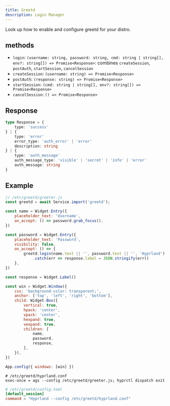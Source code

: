 ```yaml
---
title: Greetd
description: Login Manager
---
```


Look up how to enable and configure greetd for your distro.

## methods

* `login`: `(username: string, password: string, cmd: string | string[], env?: string[]) => Promise<Response>`: combines `createSession`, `postAuth`, `startSession`, `cancelSession`
* `createSession`: `(username: string) => Promise<Response>`
* `postAuth`: `(response: string) => Promise<Response>`
* `startSession`: `(cmd: string | string[], env?: string[]) => Promise<Response>`
* `cancelSession`: `() => Promise<Response>`

## Response

```ts
type Response = {
    type: 'success'
} | {
    type: 'error'
    error_type: 'auth_error' | 'error'
    description: string
} | {
    type: 'auth_message'
    auth_message_type: 'visible' | 'secret' | 'info' | 'error'
    auth_message: string
}
```

## Example

```js
// /etc/greetd/greeter.js
const greetd = await Service.import('greetd');

const name = Widget.Entry({
    placeholder_text: 'Username',
    on_accept: () => password.grab_focus(),
})

const password = Widget.Entry({
    placeholder_text: 'Password',
    visibility: false,
    on_accept: () => {
        greetd.login(name.text || '', password.text || '', 'Hyprland')
            .catch(err => response.label = JSON.stringify(err))
    },
})

const response = Widget.Label()

const win = Widget.Window({
    css: 'background-color: transparent;',
    anchor: ['top', 'left', 'right', 'bottom'],
    child: Widget.Box({
        vertical: true,
        hpack: 'center',
        vpack: 'center',
        hexpand: true,
        vexpand: true,
        children: [
            name,
            password,
            response,
        ],
    }),
})

App.config({ windows: [win] })
```

```hypr
# /etc/greetd/hyprland.conf
exec-once = ags --config /etc/greetd/greeter.js; hyprctl dispatch exit
```

```toml
# /etc/greetd/config.toml
[default_session]
command = "Hyprland --config /etc/greetd/hyprland.conf"
```
